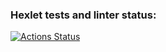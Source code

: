 ### Hexlet tests and linter status:
[![Actions Status](https://github.com/acfohegi/backend-project-6/actions/workflows/hexlet-check.yml/badge.svg)](https://github.com/acfohegi/backend-project-6/actions)